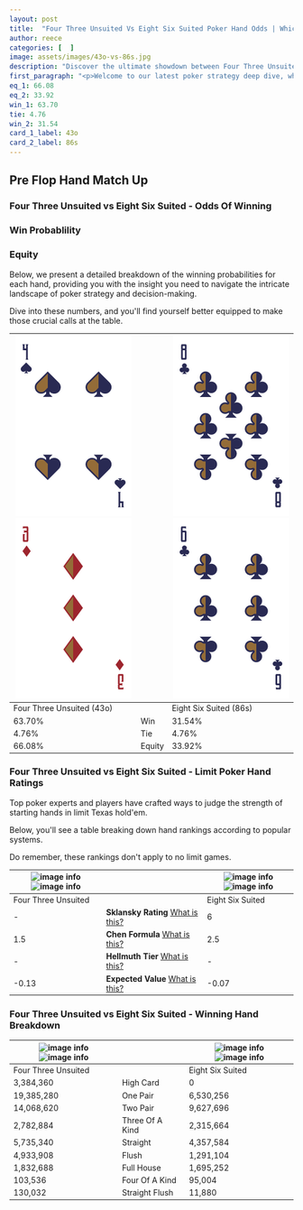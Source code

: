 ```yaml
---
layout: post
title:  "Four Three Unsuited Vs Eight Six Suited Poker Hand Odds | Which Is The Better Hand In Poker? A Complete Guide"
author: reece
categories: [  ]
image: assets/images/43o-vs-86s.jpg
description: "Discover the ultimate showdown between Four Three Unsuited and Eight Six Suited in poker! Uncover the odds, strategies, and scenarios where one hand triumphs over the other. Get ready to up your poker game with this thrilling analysis."
first_paragraph: "<p>Welcome to our latest poker strategy deep dive, where we're pitting two distinct hands against each other in a high-stakes showdown: Four Three Unsuited vs Eight Six Suited.</p><p>In the dynamic world of poker, every decision counts, and knowing which hand holds the upper hand is key to your success at the table.</p><p>In this article, we'll dissect these two hands, explore the scenarios where one dominates the other, and equip you with the knowledge to make strategic choices that can tip the odds in your favor.</p><p>Get ready to unravel the intriguing dynamics of these poker hands and elevate your game to new heights.</p>"
eq_1: 66.08
eq_2: 33.92
win_1: 63.70
tie: 4.76
win_2: 31.54
card_1_label: 43o
card_2_label: 86s
---
```




[comment]: # (sp0)

## Pre Flop Hand Match Up

<div class="table hand-ratings" markdown="1"> 



### Four Three Unsuited vs Eight Six Suited - Odds Of Winning


  
<div class="row graphs"> 
<div class="col-lg-6">
    <h3>Win Probablility</h3>
    <canvas id="WinChart"></canvas>
</div>
<div class="col-lg-6">
    <h3>Equity</h3>
    <canvas id="EquityChart"></canvas>
</div>
</div>

  Below, we present a detailed breakdown of the winning probabilities for each hand, providing you with the insight you need to navigate the intricate landscape of poker strategy and decision-making. 

Dive into these numbers, and you'll find yourself better equipped to make those crucial calls at the table.


    
| ![image info](assets/images/hand1/4.png) ![image info](assets/images/hand1/3o.png) |  | ![image info](assets/images/hand2/8.png) ![image info](assets/images/hand2/6.png) |
| -------- | -------- | -------- |
| Four Three Unsuited (43o) |  | Eight Six Suited (86s) |
| 63.70% | Win | 31.54% |
| 4.76% | Tie | 4.76% |
| 66.08% | Equity | 33.92% |




[comment]: # (sp1)



### Four Three Unsuited vs Eight Six Suited - Limit Poker Hand Ratings

Top poker experts and players have crafted ways to judge the strength of starting hands in limit Texas hold'em. 

Below, you'll see a table breaking down hand rankings according to popular systems. 

Do remember, these rankings don't apply to no limit games.


    
| ![image info](https://www.riverpairs.com/assets/images/hand1/4.png) ![image info](https://www.riverpairs.com/assets/images/hand1/3o.png) |  | ![image info](https://www.riverpairs.com/assets/images/hand2/8.png) ![image info](https://www.riverpairs.com/assets/images/hand2/6.png) |
| -------- | -------- | -------- |
| Four Three Unsuited |  | Eight Six Suited |
| - | **Sklansky Rating** [What is this?](/sklansky-rating-explained) | 6 |
| 1.5 | **Chen Formula** [What is this?](/chen-formula-explained) | 2.5 |
| - | **Hellmuth Tier** [What is this?](/Hellmuth-tier-explained) | - |
| -0.13 | **Expected Value** [What is this?](/expected-value-explained) | -0.07 |




[comment]: # (sp2)



### Four Three Unsuited vs Eight Six Suited - Winning Hand Breakdown


    
| ![image info](https://www.riverpairs.com/assets/images/hand1/4.png) ![image info](https://www.riverpairs.com/assets/images/hand1/3o.png) |  | ![image info](https://www.riverpairs.com/assets/images/hand2/8.png) ![image info](https://www.riverpairs.com/assets/images/hand2/6.png) |
| -------- | -------- | -------- |
| Four Three Unsuited |  | Eight Six Suited |
| 3,384,360 | High Card | 0 |
| 19,385,280 | One Pair | 6,530,256 |
| 14,068,620 | Two Pair | 9,627,696 |
| 2,782,884 | Three Of A Kind | 2,315,664 |
| 5,735,340 | Straight | 4,357,584 |
| 4,933,908 | Flush | 1,291,104 |
| 1,832,688 | Full House | 1,695,252 |
| 103,536 | Four Of A Kind | 95,004 |
| 130,032 | Straight Flush | 11,880 |




[comment]: # (sp3)



</div>

[comment]: # (sp4)



[comment]: # (sp5)


